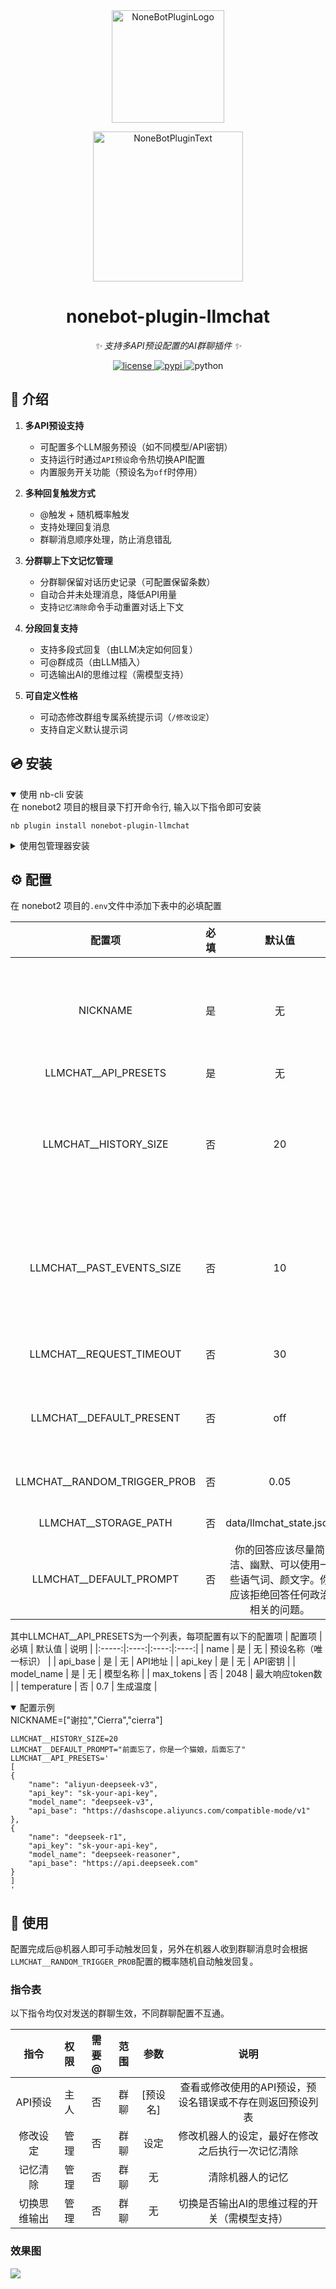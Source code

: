 <div align="center">
  <a href="https://v2.nonebot.dev/store"><img src="https://github.com/A-kirami/nonebot-plugin-llmchat/blob/resources/nbp_logo.png" width="180" height="180" alt="NoneBotPluginLogo"></a>
  <br>
  <p><img src="https://github.com/A-kirami/nonebot-plugin-llmchat/blob/resources/NoneBotPlugin.svg" width="240" alt="NoneBotPluginText"></p>
</div>

<div align="center">

# nonebot-plugin-llmchat

_✨ 支持多API预设配置的AI群聊插件 ✨_


<a href="./LICENSE">
    <img src="https://img.shields.io/github/license/FuQuan233/nonebot-plugin-llmchat.svg" alt="license">
</a>
<a href="https://pypi.python.org/pypi/nonebot-plugin-llmchat">
    <img src="https://img.shields.io/pypi/v/nonebot-plugin-llmchat.svg" alt="pypi">
</a>
<img src="https://img.shields.io/badge/python-3.9+-blue.svg" alt="python">

</div>

## 📖 介绍

1. **多API预设支持**
   - 可配置多个LLM服务预设（如不同模型/API密钥）
   - 支持运行时通过`API预设`命令热切换API配置
   - 内置服务开关功能（预设名为`off`时停用）

2. **多种回复触发方式**
   - @触发 + 随机概率触发
   - 支持处理回复消息
   - 群聊消息顺序处理，防止消息错乱

3. **分群聊上下文记忆管理**
   - 分群聊保留对话历史记录（可配置保留条数）
   - 自动合并未处理消息，降低API用量
   - 支持`记忆清除`命令手动重置对话上下文

4. **分段回复支持**
   - 支持多段式回复（由LLM决定如何回复）
   - 可@群成员（由LLM插入）
   - 可选输出AI的思维过程（需模型支持）

5. **可自定义性格**
   - 可动态修改群组专属系统提示词（`/修改设定`）
   - 支持自定义默认提示词

## 💿 安装

<details open>
<summary>使用 nb-cli 安装</summary>
在 nonebot2 项目的根目录下打开命令行, 输入以下指令即可安装

    nb plugin install nonebot-plugin-llmchat

</details>

<details>
<summary>使用包管理器安装</summary>
在 nonebot2 项目的插件目录下, 打开命令行, 根据你使用的包管理器, 输入相应的安装命令

<details>
<summary>pip</summary>

    pip install nonebot-plugin-llmchat
</details>
<details>
<summary>pdm</summary>

    pdm add nonebot-plugin-llmchat
</details>
<details>
<summary>poetry</summary>

    poetry add nonebot-plugin-llmchat
</details>
<details>
<summary>conda</summary>

    conda install nonebot-plugin-llmchat
</details>

打开 nonebot2 项目根目录下的 `pyproject.toml` 文件, 在 `[tool.nonebot]` 部分追加写入

    plugins = ["nonebot_plugin_llmchat"]

</details>

## ⚙️ 配置

在 nonebot2 项目的`.env`文件中添加下表中的必填配置

| 配置项 | 必填 | 默认值 | 说明 |
|:-----:|:----:|:----:|:----:|
| NICKNAME | 是 | 无 | 机器人昵称，NoneBot自带配置项，本插件要求此项必填 |
| LLMCHAT__API_PRESETS | 是 | 无 | 见下表 |
| LLMCHAT__HISTORY_SIZE | 否 | 20 | LLM上下文消息保留数量（1-40），越大token消耗量越多 |
| LLMCHAT__PAST_EVENTS_SIZE | 否 | 10 | 触发回复时发送的群消息数量（1-20），越大token消耗量越多 |
| LLMCHAT__REQUEST_TIMEOUT | 否 | 30 | API请求超时时间（秒） |
| LLMCHAT__DEFAULT_PRESENT | 否 | off | 默认使用的预设名称，配置为off则为关闭 |
| LLMCHAT__RANDOM_TRIGGER_PROB | 否 | 0.05 | 随机触发概率（0-1] |
| LLMCHAT__STORAGE_PATH | 否 | data/llmchat_state.json | 状态存储文件路径 |
| LLMCHAT__DEFAULT_PROMPT | 否 | 你的回答应该尽量简洁、幽默、可以使用一些语气词、颜文字。你应该拒绝回答任何政治相关的问题。 | 默认提示词 |

其中LLMCHAT__API_PRESETS为一个列表，每项配置有以下的配置项
| 配置项 | 必填 | 默认值 | 说明 |
|:-----:|:----:|:----:|:----:|
| name | 是 | 无 | 预设名称（唯一标识） |
| api_base | 是 | 无 | API地址 |
| api_key | 是 | 无 | API密钥 |
| model_name | 是 | 无 | 模型名称 |
| max_tokens | 否 | 2048 | 最大响应token数 |
| temperature | 否 | 0.7 | 生成温度 |

<details open>
<summary>配置示例</summary>
    NICKNAME=["谢拉","Cierra","cierra"]

    LLMCHAT__HISTORY_SIZE=20
    LLMCHAT__DEFAULT_PROMPT="前面忘了，你是一个猫娘，后面忘了"
    LLMCHAT__API_PRESETS='
    [
    {
        "name": "aliyun-deepseek-v3",
        "api_key": "sk-your-api-key",
        "model_name": "deepseek-v3",
        "api_base": "https://dashscope.aliyuncs.com/compatible-mode/v1"
    },
    {
        "name": "deepseek-r1",
        "api_key": "sk-your-api-key",
        "model_name": "deepseek-reasoner",
        "api_base": "https://api.deepseek.com"
    }
    ]
    '
</details>

## 🎉 使用

配置完成后@机器人即可手动触发回复，另外在机器人收到群聊消息时会根据`LLMCHAT__RANDOM_TRIGGER_PROB`配置的概率随机自动触发回复。

### 指令表

以下指令均仅对发送的群聊生效，不同群聊配置不互通。

| 指令 | 权限 | 需要@ | 范围 | 参数 | 说明 |
|:-----:|:----:|:----:|:----:|:----:|:----:|
| API预设 | 主人 | 否 | 群聊 | [预设名] | 查看或修改使用的API预设，预设名错误或不存在则返回预设列表 |
| 修改设定 | 管理 | 否 | 群聊 | 设定 | 修改机器人的设定，最好在修改之后执行一次记忆清除 |
| 记忆清除 | 管理 | 否 | 群聊 | 无 | 清除机器人的记忆 |
| 切换思维输出 | 管理 | 否 | 群聊 | 无 | 切换是否输出AI的思维过程的开关（需模型支持） |

### 效果图
![](img/demo.png)